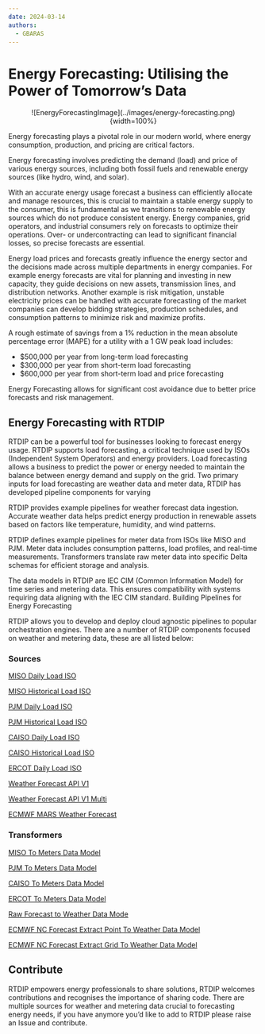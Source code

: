 ```yaml
---
date: 2024-03-14
authors:
  - GBARAS
---
```


# Energy Forecasting: Utilising the Power of Tomorrow’s Data

<center> ![EnergyForecastingImage](../images/energy-forecasting.png){width=100%} </center>


Energy forecasting plays a pivotal role in our modern world, where energy consumption, production, and pricing are critical factors. 

Energy forecasting involves predicting the demand (load) and price of various energy sources, including both fossil fuels and renewable energy sources (like hydro, wind, and solar).

With an accurate energy usage forecast a business can efficiently allocate and manage resources, this is crucial to maintain a stable energy supply to the consumer, this is fundamental as we transitions to renewable energy sources which do not produce consistent energy. Energy companies, grid operators, and industrial consumers rely on forecasts to optimize their operations. Over- or undercontracting can lead to significant financial losses, so precise forecasts are essential.

Energy load prices and forecasts greatly influence the energy sector and the decisions made across multiple departments in energy companies.  For example energy forecasts are vital for planning and investing in new capacity, they guide decisions on new assets,  transmission lines, and distribution networks. Another example is risk mitigation, unstable electricity prices can be handled with accurate forecasting of the market companies can develop bidding strategies, production schedules, and consumption patterns to minimize risk and maximize profits.

A rough estimate of savings from a 1% reduction in the mean absolute percentage error (MAPE) for a utility with a 1 GW peak load includes: 

-	$500,000 per year from long-term load forecasting
-	$300,000 per year from short-term load forecasting
-	$600,000 per year from short-term load and price forecasting

Energy Forecasting allows for significant cost avoidance due to better price forecasts and risk management.

## Energy Forecasting with RTDIP

RTDIP can be a powerful tool for businesses looking to forecast energy usage. RTDIP supports load forecasting, a critical technique used by ISOs (Independent System Operators) and energy providers. Load forecasting allows a business to predict the power or energy needed to maintain the balance between energy demand and supply on the grid. Two primary inputs for load forecasting are weather data and meter data, RTDIP has developed pipeline components for varying 

RTDIP provides example pipelines for weather forecast data ingestion. Accurate weather data helps predict energy production in renewable assets based on factors like temperature, humidity, and wind patterns.

RTDIP defines example pipelines for meter data from ISOs like MISO and PJM. Meter data includes consumption patterns, load profiles, and real-time measurements. Transformers translate raw meter data into specific Delta schemas for efficient storage and analysis.

The data models in RTDIP are IEC CIM (Common Information Model) for time series and metering data. This ensures compatibility with systems requiring data aligning with the IEC CIM standard.
Building Pipelines for Energy Forecasting

RTDIP allows you to develop and deploy cloud agnostic pipelines to popular orchestration engines. There are a number of RTDIP components focused on weather and metering data, these are all listed below:

### Sources

[MISO Daily Load ISO](https://www.rtdip.io/sdk/code-reference/pipelines/sources/spark/iso/miso_daily_load_iso/)

[MISO Historical Load ISO](https://www.rtdip.io/sdk/code-reference/pipelines/sources/spark/iso/miso_historical_load_iso/)

[PJM Daily Load ISO](https://www.rtdip.io/sdk/code-reference/pipelines/sources/spark/iso/pjm_daily_load_iso/)	

[PJM Historical Load ISO](https://www.rtdip.io/sdk/code-reference/pipelines/sources/spark/iso/pjm_historical_load_iso/)

[CAISO Daily Load ISO](https://www.rtdip.io/sdk/code-reference/pipelines/sources/spark/iso/caiso_daily_load_iso/)

[CAISO Historical Load ISO](https://www.rtdip.io/sdk/code-reference/pipelines/sources/spark/iso/caiso_historical_load_iso/)

[ERCOT Daily Load ISO](https://www.rtdip.io/sdk/code-reference/pipelines/sources/spark/iso/ercot_daily_load_iso/)

[Weather Forecast API V1](https://www.rtdip.io/sdk/code-reference/pipelines/sources/spark/the_weather_company/weather_forecast_api_v1/)		

[Weather Forecast API V1 Multi](https://www.rtdip.io/sdk/code-reference/pipelines/sources/spark/the_weather_company/weather_forecast_api_v1_multi/)	

[ECMWF MARS Weather Forecast](https://www.rtdip.io/sdk/code-reference/pipelines/sources/spark/ecmwf/weather_forecast/)

### Transformers

[MISO To Meters Data Model](https://www.rtdip.io/sdk/code-reference/pipelines/transformers/spark/iso/miso_to_mdm/)

[PJM To Meters Data Model](https://www.rtdip.io/sdk/code-reference/pipelines/transformers/spark/iso/pjm_to_mdm/)

[CAISO To Meters Data Model](https://www.rtdip.io/sdk/code-reference/pipelines/transformers/spark/iso/caiso_to_mdm/)

[ERCOT To Meters Data Model](https://www.rtdip.io/sdk/code-reference/pipelines/transformers/spark/iso/ercot_to_mdm/)

[Raw Forecast to Weather Data Mode](https://www.rtdip.io/sdk/code-reference/pipelines/transformers/spark/the_weather_company/raw_forecast_to_weather_data_model/)

[ECMWF NC Forecast Extract Point To Weather Data Model](https://www.rtdip.io/sdk/code-reference/pipelines/transformers/spark/ecmwf/nc_extractpoint_to_weather_data_model/)

[ECMWF NC Forecast Extract Grid To Weather Data Model](https://www.rtdip.io/sdk/code-reference/pipelines/transformers/spark/ecmwf/nc_extractgrid_to_weather_data_model/)

## Contribute 

RTDIP empowers energy professionals to share solutions, RTDIP welcomes contributions and recognises the importance of sharing code. There are multiple sources for weather and metering data crucial to forecasting energy needs, if you have anymore you’d like to add to RTDIP please raise an Issue and contribute.
 
